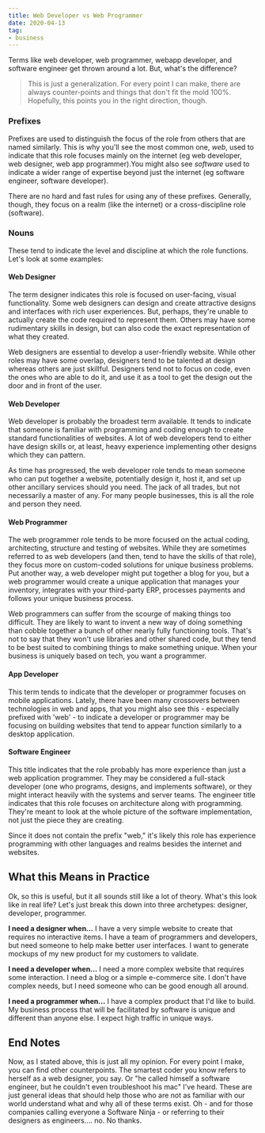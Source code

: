 ```yaml
---
title: Web Developer vs Web Programmer
date: 2020-04-13
tag:
- business
---
```

Terms like web developer, web programmer, webapp developer, and software engineer get thrown around a lot. But, what's the difference?

<!--more-->

> This is just a generalization. For every point I can make, there are always counter-points and things that don't fit the mold 100%.  Hopefully, this points you in the right direction, though.

### Prefixes

Prefixes are used to distinguish the focus of the role from others that are named similarly.  This is why you'll see the most common one, *web*, used to indicate that this role focuses mainly on the internet (eg web developer, web designer, web app programmer).You might also see *software* used to indicate a wider range of expertise beyond just the internet (eg software engineer, software developer).  

There are no hard and fast rules for using any of these prefixes.  Generally, though, they focus on a realm (like the internet) or a cross-discipline role (software).

### Nouns

These tend to indicate the level and discipline at which the role functions. Let's look at some examples:

#### Web Designer

The term designer indicates this role is focused on user-facing, visual functionality.  Some web designers can design and create attractive designs and interfaces with rich user experiences.  But, perhaps, they're unable to actually create the code required to represent them.  Others may have some rudimentary skills in design, but can also code the exact representation of what they created.

Web designers are essential to develop a user-friendly website.  While other roles may have some overlap, designers tend to be talented at design whereas others are just skillful.  Designers tend not to focus on code, even the ones who are able to do it, and use it as a tool to get the design out the door and in front of the user.

#### Web Developer

Web developer is probably the broadest term available. It tends to indicate that someone is familiar with programming and coding enough to create standard functionalities of websites. A lot of web developers tend to either have design skills or, at least, heavy experience implementing other designs which they can pattern.

As time has progressed, the web developer role tends to mean someone who can put together a website, potentially design it, host it, and set up other ancillary services should you need.  The jack of all trades, but not necessarily a master of any. For many people businesses, this is all the role and person they need.

#### Web Programmer

The web programmer role tends to be more focused on the actual coding, architecting, structure and testing of websites. While they are sometimes referred to as web developers (and then, tend to have the skills of that role), they focus more on custom-coded solutions for unique business problems.  Put another way, a web developer might put together a blog for you, but a web programmer would create a unique application that manages your inventory, integrates with your third-party ERP, processes payments and follows your unique business process.

Web programmers can suffer from the scourge of making things too difficult.  They are likely to want to invent a new way of doing something than cobble together a bunch of other nearly fully functioning tools. That's not to say that they won't use libraries and other shared code, but they tend to be best suited to combining things to make something unique. When your business is uniquely based on tech, you want a programmer.

#### App Developer

This term tends to indicate that the developer or programmer focuses on mobile applications.  Lately, there have been many crossovers between technologies in web and apps, that you might also see this - especially prefixed with 'web' - to indicate a developer or programmer may be focusing on building websites that tend to appear function similarly to a desktop application.

#### Software Engineer

This title indicates that the role probably has more experience than just a web application programmer.  They may be considered a full-stack developer (one who programs, designs, and implements software), or they might interact heavily with the systems and server teams.  The engineer title indicates that this role focuses on architecture along with programming. They're meant to look at the whole picture of the software implementation, not just the piece they are creating.

Since it does not contain the prefix "web," it's likely this role has experience programming with other languages and realms besides the internet and websites.

## What this Means in Practice

Ok, so this is useful, but it all sounds still like a lot of theory. What's this look like in real life?  Let's just break this down into three archetypes: designer, developer, programmer.

**I need a designer when...** I have a very simple website to create that requires no interactive items. I have a team of programmers and developers, but need someone to help make better user interfaces. I want to generate mockups of my new product for my customers to validate.

**I need a developer when...** I need a more complex website that requires some interaction. I need a blog or a simple e-commerce site.  I don't have complex needs, but I need someone who can be good enough all around.

**I need a programmer when...** I have a complex product that I'd like to build.  My business process that will be facilitated by software is unique and different than anyone else. I expect high traffic in unique ways.

## End Notes

Now, as I stated above, this is just all my opinion. For every point I make, you can find other counterpoints.  The smartest coder you know refers to herself as a web designer, you say. Or "he called himself a software engineer, but he couldn't even troubleshoot his mac" I've heard.  These are just general ideas that should help those who are not as familiar with our world understand what and why all of these terms exist.  Oh - and for those companies calling everyone a Software Ninja - or referring to their designers as engineers.... no.  No thanks.